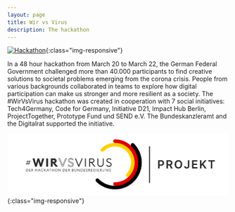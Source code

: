 ```yaml
---
layout: page
title: Wir vs Virus
description: The hackathon
---
```



[![Hackathon](https://img.youtube.com/vi/LqemooUtAQo/0.jpg)](https://youtu.be/LqemooUtAQo){:class="img-responsive"}


In a 48 hour hackathon from March 20 to March 22, the German Federal Government challenged more than 40.000 participants to find creative solutions to societal problems emerging from the corona crisis. People from various backgrounds collaborated in teams to explore how digital participation can make us stronger and more resilient as a society.
The #WirVsVirus hackathon was created in cooperation with 7 social initiatives: Tech4Germany, Code for Germany, Initiative D21, Impact Hub Berlin, ProjectTogether, Prototype Fund und SEND e.V. The Bundeskanzleramt and the Digitalrat supported the initiative.

![WirVsCorona](img/Logo_Projekt_01.png){:class="img-responsive"}
